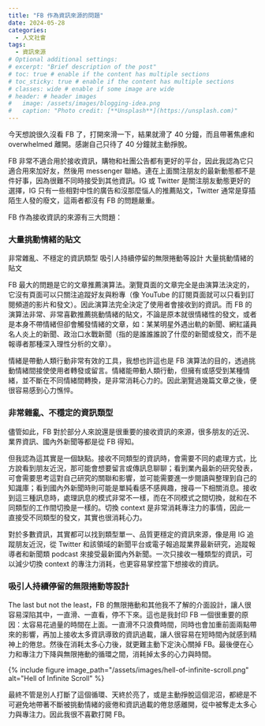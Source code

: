 ```yaml
---
title: "FB 作為資訊來源的問題"
date: 2024-05-28
categories:
  - 人文社會
tags:
  - 資訊來源
# Optional additional settings:
# excerpt: "Brief description of the post"
# toc: true # enable if the content has multiple sections
# toc_sticky: true # enable if the content has multiple sections
# classes: wide # enable if some image are wide
# header: # header images
#   image: /assets/images/blogging-idea.png
#   caption: "Photo credit: [**Unsplash**](https://unsplash.com)"
---
```


今天想說很久沒看 FB 了，打開來滑一下，結果就滑了 40 分鐘，而且帶著焦慮和 overwhelmed 離開。感謝自己只待了 40 分鐘就主動掙脫。

FB 非常不適合用於接收資訊，購物和社團公告都有更好的平台，因此我認為它只適合用來加好友，然後用 messenger 聯絡。連在上面關注朋友的最新動態都不是件好事，因為很難不同時接受到其他資訊。IG 或 Twitter 是關注朋友動態更好的選擇，IG 只有一些相對中性的廣告和沒那麼惱人的推薦貼文，Twitter 通常是穿插陌生人發的廢文，這兩者都沒有 FB 的問題嚴重。

FB 作為接收資訊的來源有三大問題：

### 大量挑動情緒的貼文

非常雜亂、不穩定的資訊類型
吸引人持續停留的無限捲動等設計
大量挑動情緒的貼文

FB 最大的問題是它的文章推薦演算法。瀏覽頁面的文章完全是由演算法決定的，它沒有頁面可以只關注追蹤好友與粉專（像 YouTube 的訂閱頁面就可以只看到訂閱頻道的影片和發文）。因此演算法完全決定了使用者會接收到的資訊。而 FB 的演算法非常、非常喜歡推薦挑動情緒的貼文，不論是原本就很情緒性的發文，或者是本身不帶情緒但卻會觸發情緒的文章，如：某某明星外遇出軌的新聞、網紅議員名人炎上的新聞、政治口水戰新聞（指的是誰誰誰說了什麼的新聞或發文，而不是報導者那種深入理性分析的文章）。

情緒是帶動人類行動非常有效的工具，我想也許這也是 FB 演算法的目的，透過挑動情緒間接使使用者轉發或留言。情緒能帶動人類行動，但擁有或感受到某種情緒，並不斷在不同情緒間轉換，是非常消耗心力的。因此瀏覽過幾篇文章之後，便很容易感到心力憔悴。

### 非常雜亂、不穩定的資訊類型

儘管如此，FB 對於部分人來說還是很重要的接收資訊的來源，很多朋友的近況、業界資訊、國內外新聞等都是從 FB 得知。

但我認為這其實是一個缺點。接收不同類型的資訊時，會需要不同的處理方式，比方說看到朋友近況，那可能會想要留言或傳訊息聊聊；看到業內最新的研究發表，可會需要思考這對自己研究的關聯和影響，並可能需要進一步閱讀與整理到自己的知識庫；看到國內外新聞時則可能是單純看感不感興趣，搜尋一下相關消息。接收到這三種訊息時，處理訊息的模式非常不一樣，而在不同模式之間切換，就和在不同類型的工作間切換是一樣的。切換 context 是非常消耗專注力的事情，因此一直接受不同類型的發文，其實也很消耗心力。

對於多數資訊，其實都可以找到類型單一、品質更穩定的資訊來源，像是用 IG 追蹤朋友近況，從 Twitter 和該領域的新聞平台或電子報追蹤業界最新研究，追蹤報導者和新聞類 podcast 來接受最新國內外新聞。一次只接收一種類型的資訊，可以減少切換 context 的專注力消耗，也更容易掌控當下想接收的資訊。

### 吸引人持續停留的無限捲動等設計

The last but not the least，FB 的無限捲動和其他我不了解的介面設計，讓人很容易深陷其中，一直滑、一直看，停不下來。這也是我封印 FB 一個很重要的原因：太容易花過量的時間在上面。一直滑不只浪費時間，同時也會加重前面兩點帶來的影響，再加上接收太多資訊導致的資訊過載，讓人很容易在短時間內就感到精神上的倦怠。然後在消耗太多心力後，就更難主動下定決心關掉 FB。最後便在心力和專注力下降與無限捲動的循環之間，消耗掉太多的心力與時間。

{% include figure
   image_path="/assets/images/hell-of-infinite-scroll.png"
   alt="Hell of Infinite Scroll"
%}

最終不管是別人打斷了這個循環、天終於亮了，或是主動掙脫這個泥沼，都總是不可避免地帶著不斷被挑動情緒的疲倦和資訊過載的倦怠感離開，從中被奪走太多心力與專注力。因此我很不喜歡打開 FB。
